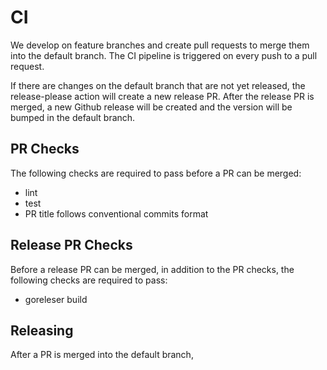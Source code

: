 # CI

We develop on feature branches and create pull requests to merge them into the
default branch. The CI pipeline is triggered on every push to a pull request.

If there are changes on the default branch that are not yet released, the
release-please action will create a new release PR. After the release PR is
merged, a new Github release will be created and the version will be bumped in
the default branch.

## PR Checks

The following checks are required to pass before a PR can be merged:

- lint
- test
- PR title follows conventional commits format

## Release PR Checks

Before a release PR can be merged, in addition to the PR checks, the following
checks are required to pass:

- goreleser build

## Releasing

After a PR is merged into the default branch,
